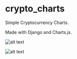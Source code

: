 # crypto_charts
Simple Cryptocurrency Charts.

Made with Django and Charts.js.

![alt text](https://snag.gy/PzCBJt.jpg)

![alt text](https://snag.gy/n5xRei.jpg)
